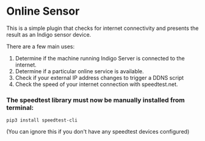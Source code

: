# Online Sensor

This is a simple plugin that checks for internet connectivity and presents the result as an Indigo sensor device.

There are a few main uses:

1. Determine if the machine running Indigo Server is connected to the internet.
2. Determine if a particular online service is available.
3. Check if your external IP address changes to trigger a DDNS script
4. Check the speed of your internet connection with speedtest.net.

### The speedtest library must now be manually installed from terminal:

   `pip3 install speedtest-cli`

(You can ignore this if you don't have any speedtest devices configured)